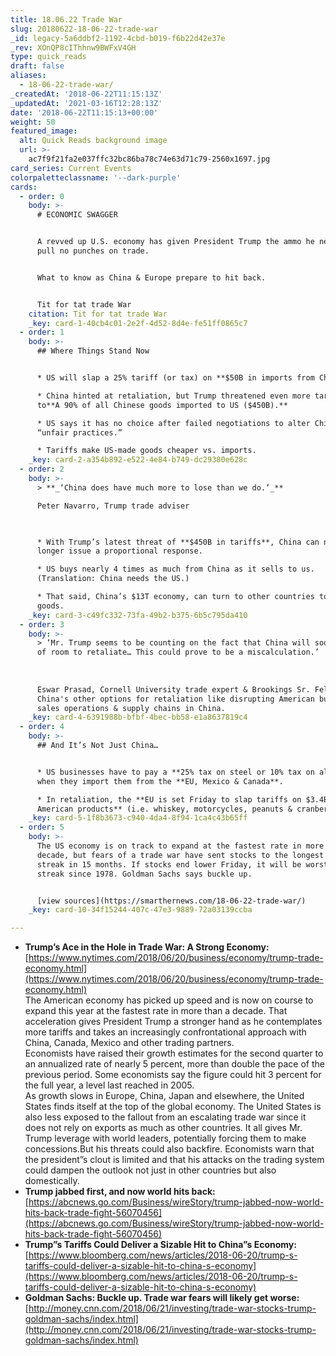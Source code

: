 ```yaml
---
title: 18.06.22 Trade War
slug: 20180622-18-06-22-trade-war
_id: legacy-5a6ddbf2-1192-4cbd-b019-f6b22d42e37e
_rev: XOnQP8cIThhnw9BWFxV4GH
type: quick_reads
draft: false
aliases:
  - 18-06-22-trade-war/
_createdAt: '2018-06-22T11:15:13Z'
_updatedAt: '2021-03-16T12:28:13Z'
date: '2018-06-22T11:15:13+00:00'
weight: 50
featured_image:
  alt: Quick Reads background image
  url: >-
    ac7f9f21fa2e037ffc32bc86ba78c74e63d71c79-2560x1697.jpg
card_series: Current Events
colorpaletteclassname: '--dark-purple'
cards:
  - order: 0
    body: >-
      # ECONOMIC SWAGGER


      A revved up U.S. economy has given President Trump the ammo he needs to
      pull no punches on trade.


      What to know as China & Europe prepare to hit back.


      Tit for tat trade War
    citation: Tit for tat trade War
    _key: card-1-40cb4c01-2e2f-4d52-8d4e-fe51ff0865c7
  - order: 1
    body: >-
      ## Where Things Stand Now


      * US will slap a 25% tariff (or tax) on **$50B in imports from China**.

      * China hinted at retaliation, but Trump threatened even more tariffs, up
      to**A 90% of all Chinese goods imported to US ($450B).**

      * US says it has no choice after failed negotiations to alter China’s
      “unfair practices.”

      * Tariffs make US-made goods cheaper vs. imports.
    _key: card-2-a354b892-e522-4e84-b749-dc29380e628c
  - order: 2
    body: >-
      > **_‘China does have much more to lose than we do.’_**  

      Peter Navarro, Trump trade adviser  
        


      * With Trump’s latest threat of **$450B in tariffs**, China can now no
      longer issue a proportional response.

      * US buys nearly 4 times as much from China as it sells to us.
      (Translation: China needs the US.)

      * That said, China’s $13T economy, can turn to other countries to sell its
      goods.
    _key: card-3-c49fc332-73fa-49b2-b375-6b5c795da410
  - order: 3
    body: >-
      > ‘Mr. Trump seems to be counting on the fact that China will soon run out
      of room to retaliate… This could prove to be a miscalculation.’  
        
        
        
      Eswar Prasad, Cornell University trade expert & Brookings Sr. Fellow on
      China's other options for retaliation like disrupting American businesses'
      sales operations & supply chains in China.
    _key: card-4-6391988b-bfbf-4bec-bb58-e1a8637819c4
  - order: 4
    body: >-
      ## And It’s Not Just China…


      * US businesses have to pay a **25% tax on steel or 10% tax on aluminum**
      when they import them from the **EU, Mexico & Canada**.

      * In retaliation, the **EU is set Friday to slap tariffs on $3.4B in
      American products** (i.e. whiskey, motorcycles, peanuts & cranberries.)
    _key: card-5-1f8b3673-c940-4da4-8f94-1ca4c43b65ff
  - order: 5
    body: >-
      The US economy is on track to expand at the fastest rate in more than a
      decade, but fears of a trade war have sent stocks to the longest losing
      streak in 15 months. If stocks end lower Friday, it will be worst 9-day
      streak since 1978. Goldman Sachs says buckle up.


      [view sources](https://smarthernews.com/18-06-22-trade-war/)
    _key: card-10-34f15244-407c-47e3-9889-72a03139ccba

---
```

* **Trump’s Ace in the Hole in Trade War: A Strong Economy:**  
[https://www.nytimes.com/2018/06/20/business/economy/trump-trade-economy.html](https://www.nytimes.com/2018/06/20/business/economy/trump-trade-economy.html)  
The American economy has picked up speed and is now on course to expand this year at the fastest rate in more than a decade. That acceleration gives President Trump a stronger hand as he contemplates more tariffs and takes an increasingly confrontational approach with China, Canada, Mexico and other trading partners.  
Economists have raised their growth estimates for the second quarter to an annualized rate of nearly 5 percent, more than double the pace of the previous period. Some economists say the figure could hit 3 percent for the full year, a level last reached in 2005.  
As growth slows in Europe, China, Japan and elsewhere, the United States finds itself at the top of the global economy. The United States is also less exposed to the fallout from an escalating trade war since it does not rely on exports as much as other countries. It all gives Mr. Trump leverage with world leaders, potentially forcing them to make concessions.But his threats could also backfire. Economists warn that the president”s clout is limited and that his attacks on the trading system could dampen the outlook not just in other countries but also domestically.
* **Trump jabbed first, and now world hits back:**  
[https://abcnews.go.com/Business/wireStory/trump-jabbed-now-world-hits-back-trade-fight-56070456](https://abcnews.go.com/Business/wireStory/trump-jabbed-now-world-hits-back-trade-fight-56070456)
* **Trump”s Tariffs Could Deliver a Sizable Hit to China”s Economy:**  
[https://www.bloomberg.com/news/articles/2018-06-20/trump-s-tariffs-could-deliver-a-sizable-hit-to-china-s-economy](https://www.bloomberg.com/news/articles/2018-06-20/trump-s-tariffs-could-deliver-a-sizable-hit-to-china-s-economy)
* **Goldman Sachs: Buckle up. Trade war fears will likely get worse:**  
[http://money.cnn.com/2018/06/21/investing/trade-war-stocks-trump-goldman-sachs/index.html](http://money.cnn.com/2018/06/21/investing/trade-war-stocks-trump-goldman-sachs/index.html)